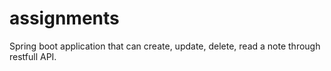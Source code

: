 # assignments
Spring boot application that can create, update, delete, read a note through restfull API.

